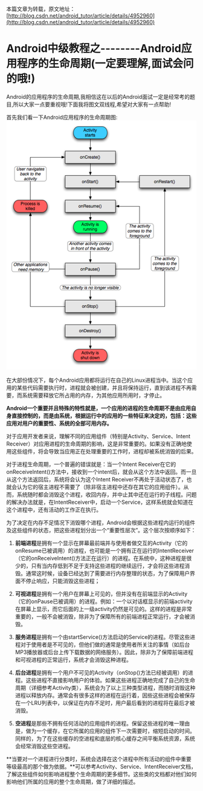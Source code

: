 本篇文章为转载，原文地址：[http://blog.csdn.net/android_tutor/article/details/4952960](http://blog.csdn.net/android_tutor/article/details/4952960)

# Android中级教程之--------Android应用程序的生命周期(一定要理解,面试会问的哦!)

Android的应用程序的生命周期,我相信这在以后的Android面试一定是经常考的题目,所以大家一点要重视哦!下面我将图文双线程,希望对大家有一点帮助!

首先我们看一下Android应用程序的生命周期图:   
![android_activity_lifecycle](../../basic/activity_lifecycle/img/img_android_activity_lifecycle.gif)

在大部份情况下，每个Android应用都将运行在自己的Linux进程当中。当这个应用的某些代码需要执行时，进程就会被创建，并且将保持运行，直到该进程不再需要，而系统需要释放它所占用的内存，为其他应用所用时，才停止。

**Android一个重要并且特殊的特性就是，一个应用的进程的生命周期不是由应用自身直接控制的，而是由系统，根据运行中的应用的一些特征来决定的，包括：这些应用对用户的重要性、系统的全部可用内存。**

对于应用开发者来说，理解不同的应用组件（特别是Activity、Service、Intent Receiver）对应用进程的生命周期的影响，这是非常重要的。如果没有正确地使用这些组件，将会导致当应用正在处理重要的工作时，进程却被系统消毁的后果。

对于进程生命周期，一个普遍的错误就是：当一个Intent Receiver在它的onReceiveIntent()方法中，接收到一个intent后，就会从这个方法中返回。而一旦从这个方法返回后，系统将会认为这个Intent Receiver不再处于活动状态了，也就会认为它的宿主进程不需要了（除非宿主进程中还存在其它的应用组件）。从而，系统随时都会消毁这个进程，收回内存，并中止其中还在运行的子线程。问题的解决办法就是，在IntentReceiver中，启动一个Service，这样系统就会知道在这个进程中，还有活动的工作正在执行。

为了决定在内存不足情况下消毁哪个进程，Android会根据这些进程内运行的组件及这些组件的状态，把这些进程划分出一个“重要性层次”。这个层次按顺序如下：

1. **前端进程**是拥有一个显示在屏幕最前端并与使用者做交互的Activity（它的onResume已被调用）的进程，也可能是一个拥有正在运行的IntentReceiver（它的onReceiveIntent()方法正在运行）的进程。在系统中，这种进程是很少的，只有当内存低到不足于支持这些进程的继续运行，才会将这些进程消毁。通常这时候，设备已经达到了需要进行内存整理的状态，为了保障用户界面不停止响应，只能消毁这些进程；

2. **可视进程**是拥有一个用户在屏幕上可见的，但并没有在前端显示的Activity（它的onPause已被调用）的进程。例如：一个以对话框显示的前端activity在屏幕上显示，而它后面的上一级activity仍然是可见的。这样的进程是非常重要的，一般不会被消毁，除非为了保障所有的前端进程正常运行，才会被消毁。

3. **服务进程**是拥有一个由startService()方法启动的Service的进程。尽管这些进程对于使用者是不可见的，但他们做的通常是使用者所关注的事情（如后台MP3播放器或后台上传下载数据的网络服务）。因此，除非为了保障前端进程和可视进程的正常运行，系统才会消毁这种进程。

4. **后台进程**是拥有一个用户不可见的Activity（onStop()方法已经被调用）的进程。这些进程不直接影响用户的体验。如果这些进程正确地完成了自己的生命周期（详细参考Activity类），系统会为了以上三种类型进程，而随时消毁这种进程以释放内存。通常会有很多这样的进程在运行着，因些这些进程会被保存在一个LRU列表中，以保证在内存不足时，用户最后看到的进程将在最后才被消毁。

5. **空进程**是那些不拥有任何活动的应用组件的进程。保留这些进程的唯一理由是，做为一个缓存，在它所属的应用的组件下一次需要时，缩短启动的时间。同样的，为了在这些缓存的空进程和底层的核心缓存之间平衡系统资源，系统会经常消毁这些空进程。

**当要对一个进程进行分类时，系统会选择在这个进程中所有活动的组件中重要等级最高的那个做为依据。**可以参考Activity、Service、IntentReceiver文档，了解这些组件如何影响进程整个生命周期的更多细节。这些类的文档都对他们如何影响他们所属的应用的整个生命周期，做了详细的描述。